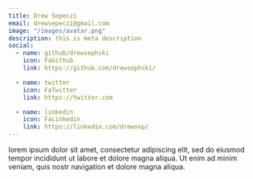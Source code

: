 ```yaml
---
title: Drew Sepeczi
email: drewsepeczi@gmail.com
image: "/images/avatar.png"
description: this is meta description
social:
  - name: github/drewsephski
    icon: FaGithub
    link: https://github.com/drewsephski/

  - name: twitter
    icon: FaTwitter
    link: https://twitter.com

  - name: linkedin
    icon: FaLinkedin
    link: https://linkedin.com/drewsep/
---
```


lorem ipsum dolor sit amet, consectetur adipiscing elit, sed do eiusmod tempor incididunt ut labore et dolore magna aliqua. Ut enim ad minim veniam, quis nostr navigation et dolore magna aliqua.
